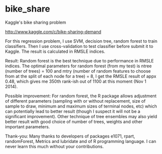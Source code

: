 bike_share
==========

Kaggle's bike sharing problem

http://www.kaggle.com/c/bike-sharing-demand

For this regression problem, I use SVM, decision tree, random forest to train classifiers. Then I use cross-validation to test classifier before submit it to Kaggle. The result is calculated in RMSLE indices. 

Result: Random forest is the best technique due to performance in RMSLE indices. The optimal parameters for random forest (from my test) is ntree (number of trees) = 100 and mtry (number of random features to choose from at the split of each node for a tree) = 8, I get the RMSLE result of appx 0.48, which gives me 350th rank-ish out of 1100 at this moment (Nov 1 2014).

Possible improvement: For random forest, the R package allows adjustment of different parameters (sampling with or without replacement, size of sample to draw, minimum and maximum sizes of terminal nodes, etc) which can potentially lead to better result (though I suspect it will not be a significant improvement). Other technique of tree ensembles may also yield better result with good choice of number of trees, weights and other important parameters. 

Thank-you: Many thanks to developers of packages e1071, rpart, randomForest, Metrics and lubridate and of R programming language. I can never learn this much without your contributions. 



